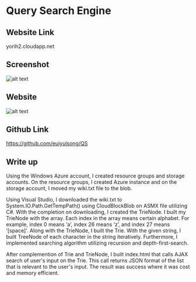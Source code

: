 # Query Search Engine

## Website Link
yorih2.cloudapp.net

## Screenshot
![alt text](https://user-images.githubusercontent.com/12638560/35718543-ead888c4-0799-11e8-9401-31fd4268c7a1.png)

## Website
![alt text](https://user-images.githubusercontent.com/12638560/35719055-383726aa-079c-11e8-8d05-3ac3d194a29d.png)

## Github Link
https://github.com/euiyulsong/QS

## Write up
Using the Windows Azure account, I created resource groups and storage accounts. On the resource groups, I created Azure instance and on the storage account, I moved my wiki.txt file to the blob.

Using Visual Studio, I downloaded the wiki.txt to System.IO.Path.GetTempPath() using CloudBlockBlob on ASMX file utilizing C#. With the completion on downloading, I created the TrieNode. I built my TrieNode with the array. Each index in the array means certain alphabet. For example, index 0 means ‘a’, index 26 means ‘z’, and index 27 means ‘[space]'. Along with the TrieNode, I built the Trie. With the given string, I built TreeNode of each character in the string iteratively. Furthermore, I implemented searching algorithm utilizing recursion and depth-first-search.

After complemention of Trie and TrieNode, I built index.html that calls AJAX search of user's input on the Trie. This call returns JSON format of the list that is relevant to the user's input. The result was success where it was cost and memory efficient.
